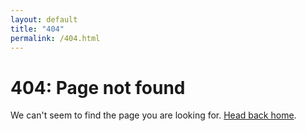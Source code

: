 ```yaml
---
layout: default
title: "404"
permalink: /404.html
---
```


<div class="notfound">
  <h1 class="notfound-error">404: Page not found</h1>
  <div class="notfound-line"></div>
  <p class="notfound-message">
    We can't seem to find the page you are looking for. <a href="{{ site.baseurl }}/">Head back home</a>.
  </p>
  <p></p>
</div>
